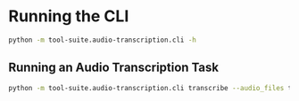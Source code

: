 # Running the CLI

```bash
python -m tool-suite.audio-transcription.cli -h
```

## Running an Audio Transcription Task

```bash
python -m tool-suite.audio-transcription.cli transcribe --audio_files tool-suite/audio-transcription/audio_files/news.mp3
```
